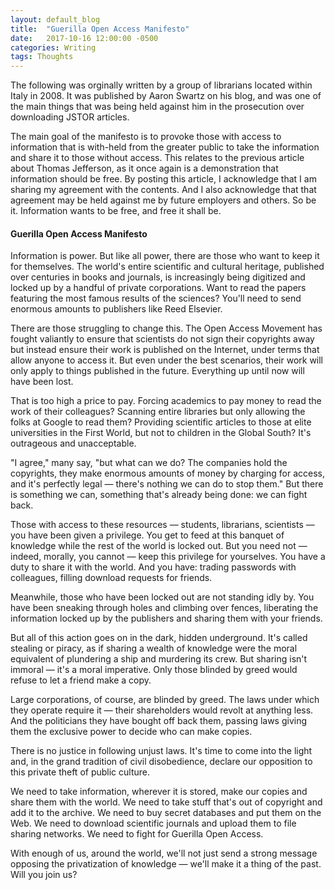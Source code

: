 ```yaml
---
layout: default_blog
title:  "Guerilla Open Access Manifesto"
date:   2017-10-16 12:00:00 -0500
categories: Writing
tags: Thoughts
---
```


The following was orginally written by a group of librarians located within
Italy in 2008. It was published by Aaron Swartz on his blog, and was one of the
main things that was being held against him in the prosecution over downloading
JSTOR articles. 

The main goal of the manifesto is to provoke those with access to information
that is with-held from the greater public to take the information and share it
to those without access. This relates to the previous article about Thomas
Jefferson, as it once again is a demonstration that information should be free.
By posting this article, I acknowledge that I am sharing my agreement with the
contents. And I also acknowledge that that agreement may be held against me by
future employers and others. So be it. Information wants to be free, and free it
shall be.

<h4 class="text-center">Guerilla Open Access Manifesto</h4>

Information is power. But like all power, there are those who want to keep it
for 
themselves. The world's entire scientific and cultural heritage, published
over centuries 
in books and journals, is increasingly being digitized and locked up by a
handful of 
private corporations. Want to read the papers featuring the most famous
results of the 
sciences? You'll need to send enormous amounts to publishers like Reed
Elsevier. 

There are those struggling to change this. The Open Access Movement has
fought 
valiantly to ensure that scientists do not sign their copyrights away but
instead ensure 
their work is published on the Internet, under terms that allow anyone to
access it. But 
even under the best scenarios, their work will only apply to things
published in the future. 
Everything up until now will have been lost. 

That is too high a price to pay. Forcing academics to pay money to read the
work of their 
colleagues? Scanning entire libraries but only allowing the folks at Google
to read them? 
Providing scientific articles to those at elite universities in the First
World, but not to 
children in the Global South? It's outrageous and unacceptable. 

"I agree," many say, "but what can we do? The companies hold the copyrights,
they 
make enormous amounts of money by charging for access, and it's perfectly
legal — 
there's nothing we can do to stop them." But there is something we can,
something that's 
already being done: we can fight back. 

Those with access to these resources — students, librarians, scientists —
you have been 
given a privilege. You get to feed at this banquet of knowledge while the
rest of the world 
is locked out. But you need not — indeed, morally, you cannot — keep this
privilege for 
yourselves. You have a duty to share it with the world. And you have:
trading passwords 
with colleagues, filling download requests for friends. 



Meanwhile, those who have been locked out are not standing idly by. You have
been 
sneaking through holes and climbing over fences, liberating the information
locked up by 
the publishers and sharing them with your friends. 

But all of this action goes on in the dark, hidden underground. It's called
stealing or 
piracy, as if sharing a wealth of knowledge were the moral equivalent of
plundering a 
ship and murdering its crew. But sharing isn't immoral — it's a moral
imperative. Only 
those blinded by greed would refuse to let a friend make a copy. 

Large corporations, of course, are blinded by greed. The laws under which
they operate 
require it — their shareholders would revolt at anything less. And the
politicians they 
have bought off back them, passing laws giving them the exclusive power to
decide who 
can make copies. 

There is no justice in following unjust laws. It's time to come into the
light and, in the 
grand tradition of civil disobedience, declare our opposition to this
private theft of public 
culture. 

We need to take information, wherever it is stored, make our copies and
share them with 
the world. We need to take stuff that's out of copyright and add it to the
archive. We need 
to buy secret databases and put them on the Web. We need to download
scientific 
journals and upload them to file sharing networks. We need to fight for
Guerilla Open 
Access. 

With enough of us, around the world, we'll not just send a strong message
opposing the 
privatization of knowledge — we'll make it a thing of the past. Will you
join us?
